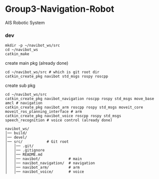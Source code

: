 # Group3-Navigation-Robot
AIS Robotic System



### dev
```
mkdir -p ~/navibot_ws/src
cd ~/navibot_ws
catkin_make
```

create main pkg (already done)
```
cd ~/navibot_ws/src # which is git root dir
catkin_create_pkg navibot std_msgs rospy roscpp
```

create sub pkg
```
cd ~/navibot_ws/src
catkin_create_pkg navibot_navigation roscpp rospy std_msgs move_base amcl # navigation
catkin_create_pkg navibot_arm roscpp rospy std_msgs moveit_core moveit_ros_planning_interface # arm
catkin_create_pkg navibot_voice roscpp rospy std_msgs speech_recognition # voice control (already done)
```

```
navibot_ws/
│── build/
│── devel/
│── src/           # Git root
│   │── .git/
│   │── .gitignore
│   │── README.md
│   │── navibot/             # main
│   │── navibot_navigation/  # navigation
│   │── navibot_arm/         # arm
│   │── navibot_voice/       # voice
```